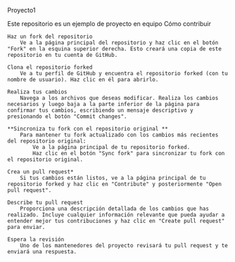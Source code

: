 Proyecto1

Este repositorio es un ejemplo de proyecto en equipo
Cómo contribuir

    Haz un fork del repositorio
        Ve a la página principal del repositorio y haz clic en el botón "Fork" en la esquina superior derecha. Esto creará una copia de este repositorio en tu cuenta de GitHub.

    Clona el repositorio forked
        Ve a tu perfil de GitHub y encuentra el repositorio forked (con tu nombre de usuario). Haz clic en él para abrirlo.

    Realiza tus cambios
        Navega a los archivos que deseas modificar. Realiza los cambios necesarios y luego baja a la parte inferior de la página para confirmar tus cambios, escribiendo un mensaje descriptivo y presionando el botón "Commit changes".

    **Sincroniza tu fork con el repositorio original **
        Para mantener tu fork actualizado con los cambios más recientes del repositorio original:
            Ve a la página principal de tu repositorio forked.
            Haz clic en el botón "Sync fork" para sincronizar tu fork con el repositorio original.

    Crea un pull request*
        Si tus cambios están listos, ve a la página principal de tu repositorio forked y haz clic en "Contribute" y posteriormente "Open pull request".

    Describe tu pull request
        Proporciona una descripción detallada de los cambios que has realizado. Incluye cualquier información relevante que pueda ayudar a entender mejor tus contribuciones y haz clic en "Create pull request" para enviar.

    Espera la revisión
        Uno de los mantenedores del proyecto revisará tu pull request y te enviará una respuesta.
